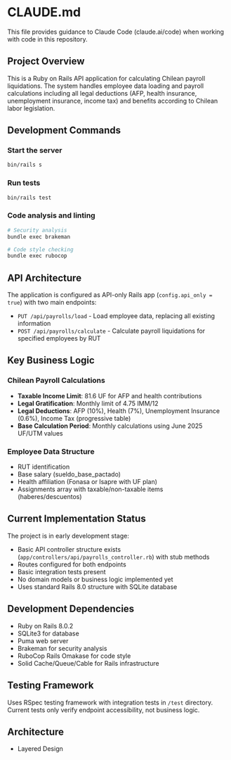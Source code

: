 # CLAUDE.md

This file provides guidance to Claude Code (claude.ai/code) when working with code in this repository.

## Project Overview

This is a Ruby on Rails API application for calculating Chilean payroll liquidations. The system handles employee data loading and payroll calculations including all legal deductions (AFP, health insurance, unemployment insurance, income tax) and benefits according to Chilean labor legislation.

## Development Commands

### Start the server
```bash
bin/rails s
```

### Run tests
```bash
bin/rails test
```

### Code analysis and linting
```bash
# Security analysis
bundle exec brakeman

# Code style checking
bundle exec rubocop
```

## API Architecture

The application is configured as API-only Rails app (`config.api_only = true`) with two main endpoints:

- `PUT /api/payrolls/load` - Load employee data, replacing all existing information
- `POST /api/payrolls/calculate` - Calculate payroll liquidations for specified employees by RUT

## Key Business Logic

### Chilean Payroll Calculations
- **Taxable Income Limit**: 81.6 UF for AFP and health contributions
- **Legal Gratification**: Monthly limit of 4.75 IMM/12
- **Legal Deductions**: AFP (10%), Health (7%), Unemployment Insurance (0.6%), Income Tax (progressive table)
- **Base Calculation Period**: Monthly calculations using June 2025 UF/UTM values

### Employee Data Structure
- RUT identification
- Base salary (sueldo_base_pactado)
- Health affiliation (Fonasa or Isapre with UF plan)
- Assignments array with taxable/non-taxable items (haberes/descuentos)

## Current Implementation Status

The project is in early development stage:
- Basic API controller structure exists (`app/controllers/api/payrolls_controller.rb`) with stub methods
- Routes configured for both endpoints
- Basic integration tests present
- No domain models or business logic implemented yet
- Uses standard Rails 8.0 structure with SQLite database

## Development Dependencies

- Ruby on Rails 8.0.2
- SQLite3 for database
- Puma web server
- Brakeman for security analysis
- RuboCop Rails Omakase for code style
- Solid Cache/Queue/Cable for Rails infrastructure

## Testing Framework

Uses RSpec testing framework with integration tests in `/test` directory. Current tests only verify endpoint accessibility, not business logic.

## Architecture

- Layered Design